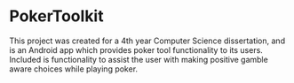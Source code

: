 # PokerToolkit
This project was created for a 4th year Computer Science dissertation, and is an Android app which provides poker tool functionality to its users. Included is functionality to assist the user with making positive gamble aware choices while playing poker. 
